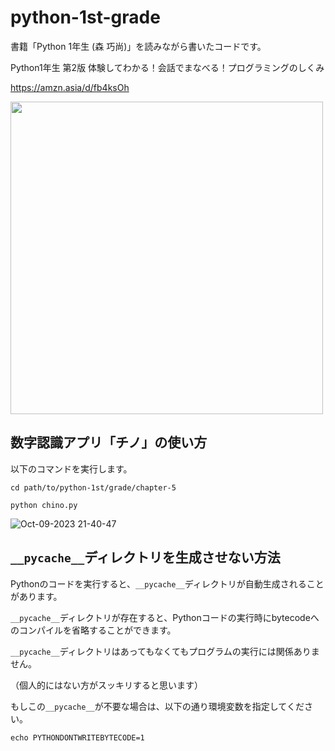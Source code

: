 # python-1st-grade
書籍「Python 1年生 (森 巧尚)」を読みながら書いたコードです。

Python1年生 第2版 体験してわかる！会話でまなべる！プログラミングのしくみ

https://amzn.asia/d/fb4ksOh

<img src="https://github.com/Tatsurou-Yajima/python-1st-grade/assets/44424270/e74dcfb6-5ec1-4653-aa7a-96863e73cbe0" width="500px">

## 数字認識アプリ「チノ」の使い方

以下のコマンドを実行します。

```python:ターミナル
cd path/to/python-1st/grade/chapter-5

python chino.py
```

![Oct-09-2023 21-40-47](https://github.com/Tatsurou-Yajima/python-1st-grade/assets/44424270/2a7a6e24-6c7c-4147-905e-d31f69fb7fe6)


## `__pycache__`ディレクトリを生成させない方法

Pythonのコードを実行すると、`__pycache__`ディレクトリが自動生成されることがあります。

`__pycache__`ディレクトリが存在すると、Pythonコードの実行時にbytecodeへのコンパイルを省略することができます。

`__pycache__`ディレクトリはあってもなくてもプログラムの実行には関係ありません。

（個人的にはない方がスッキリすると思います）

もしこの`__pycache__`が不要な場合は、以下の通り環境変数を指定してください。

```bash:ターミナル
echo PYTHONDONTWRITEBYTECODE=1
```
